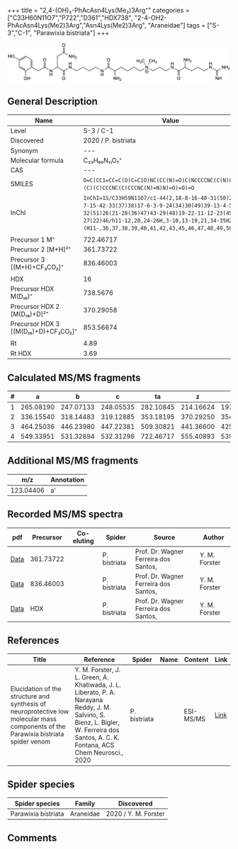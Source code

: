 +++
title = "2,4-(OH)₂-PhAcAsn4Lys(Me₂)3Arg⁺"
categories = ["C33H60N11O7","P722","D361","HDX738",
"2-4-OH2-PhAcAsn4Lys(Me2)3Arg","Asn4Lys(Me2)3Arg",
"Araneidae"]
tags = ["S-3","C-1",
"Parawixia bistriata"]
+++

![](/img/2-4-OH2-PhAcAsn4Lys(Me2)3Arg.png)

## General Description

| Name                       | Value              |
|----------------------------|--------------------|
| Level                      | S-3 / C-1          |
| Discovered                 | 2020 / P. bistriata |
| Synonym                    | ---                |
| Molecular formula          | C₃₃H₆₀N₁₁O₇⁺                   |
| CAS                        | ---                |
| SMILES | `O=C(CC1=CC=C(O)C=C1O)NC(CC(N)=O)C(NCCCCNC(C(N)CCCC[N+](C)(C)CCCNC(C(CCCNC(N)=N)N)=O)=O)=O`  |
| InChI  | `InChI=1S/C33H59N11O7/c1-44(2,18-8-16-40-31(50)25(35)10-7-15-42-33(37)38)17-6-3-9-24(34)30(49)39-13-4-5-14-41-32(51)26(21-28(36)47)43-29(48)19-22-11-12-23(45)20-27(22)46/h11-12,20,24-26H,3-10,13-19,21,34-35H2,1-2H3,(H11-,36,37,38,39,40,41,42,43,45,46,47,48,49,50,51)/p+1`  |
|                            |                    |
| Precursor 1  M⁺         | 722.46717                   |
| Precursor 2 [M+H]²⁺       | 361.73722                   |
| Precursor 3 [(M+H)+CF₃CO₂]⁺              | 836.46003                   |
|                            |                    |
| HDX                        | 16                   |
| Precursor HDX    M(D₁₆)⁺   | 738.5676                   |
| Precursor HDX 2 [M(D₁₆)+D]²⁺ | 370.29058                   |
| Precursor HDX 3 [(M(D₁₆)+D)+CF₃CO₂]⁺           | 853.56674                   |
|                            |                    |
| Rt                         | 4.89                   |
| Rt HDX                     | 3.69                   |

## Calculated MS/MS fragments

| # | a         | b         | c         | ta        | z         | y         | tz        |
|---|-----------|-----------|-----------|-----------|-----------|-----------|-----------|
| 1 | 265.08190 | 247.07133 | 248.05535 | 282.10845 | 214.16624 | 197.13969 | 259.22409 |
| 2 | 336.15540 | 318.14483 | 319.12885 | 353.18195 | 370.29250 | 354.27378 | 387.31905 |
| 3 | 464.25036 | 446.23980 | 447.22381 | 509.30821 | 441.36600 | 425.34728 | 458.39255 |
| 4 | 549.33951 | 531.32894 | 532.31296 | 722.46717 | 555.40893 | 539.39020 | 572.43548 |

## Additional MS/MS fragments

| m/z       | Annotation |
|-----------|------------|
| 123.04406 | a'         |

## Recorded MS/MS spectra

| pdf                                             | Precursor | Co-eluting | Spider      | Source                       | Author        |
|-------------------------------------------------|-----------|------------|-------------|------------------------------|---------------|
| [Data](/pdf/P-bistriata/722_2-4-OH2-PhAcAsn4Lys(Me2)3Arg_Pb_2.pdf) | 361.73722 |           | P. bistriata | Prof. Dr. Wagner Ferreira dos Santos,  | Y. M. Forster |
| [Data](/pdf/P-bistriata/722_2-4-OH2-PhAcAsn4Lys(Me2)3Arg_Pb_3.pdf) | 836.46003 |           | P. bistriata | Prof. Dr. Wagner Ferreira dos Santos,  | Y. M. Forster |
| [Data](/pdf/P-bistriata/722_2-4-OH2-PhAcAsn4Lys(Me2)3Arg_Pb_HDX.pdf) | HDX |           | P. bistriata | Prof. Dr. Wagner Ferreira dos Santos,  | Y. M. Forster |


## References

| Title | Reference | Spider | Name | Content | Link |
|-------|-----------|--------|------|---------|------|
| Elucidation of the structure and synthesis of neuroprotective low molecular mass components of the Parawixia bistriata spider venom      | Y. M. Forster, J. L. Green, A. Khatiwada, J. L. Liberato, P. A. Narayana Reddy, J. M. Salvino, S. Bienz, L. Bigler, W. Ferreira dos Santos, A. C. K. Fontana, ACS Chem Neurosci., 2020          | P. bistriata       |      | ESI-MS/MS        | [Link](https://pubs.acs.org/doi/10.1021/acschemneuro.0c00007)     |

## Spider species

| Spider species     | Family     | Discovered           |
|--------------------|------------|----------------------|
| Parawixia bistriata | Araneidae | 2020 / Y. M. Forster |


## Comments